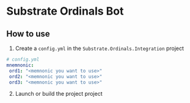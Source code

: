 # Substrate Ordinals Bot

## How to use

1. Create a `config.yml` in the `Substrate.Ordinals.Integration` project

```yaml
# config.yml
mnemnonic:
 ord1: "<memnonic you want to use>"
 ord2: "<memnonic you want to use>"
 ord3: "<memnonic you want to use>"
```

2. Launch or build the project project
